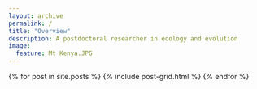 ```yaml
---
layout: archive
permalink: /
title: "Overview"
description: A postdoctoral researcher in ecology and evolution
image:
  feature: Mt Kenya.JPG
---
```


<div class="tiles">
{% for post in site.posts %}
	{% include post-grid.html %}
{% endfor %}
</div><!-- /.tiles -->
